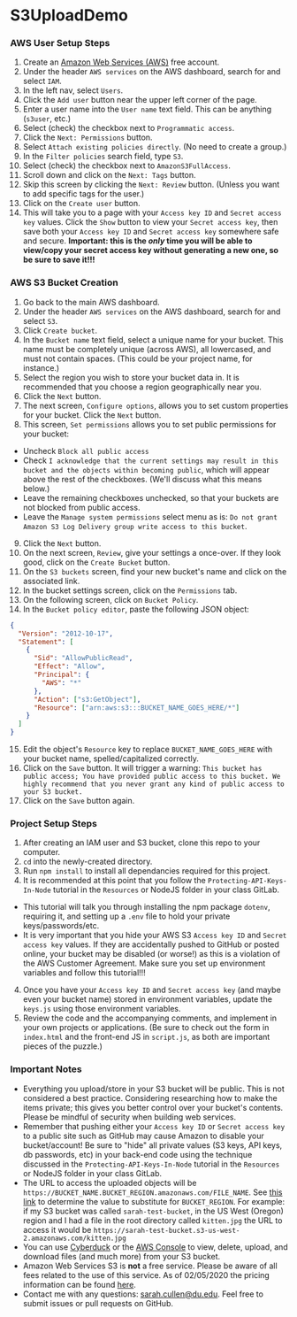 # S3UploadDemo

### AWS User Setup Steps

1.  Create an [Amazon Web Services (AWS)](https://aws.amazon.com) free account.
2.  Under the header `AWS services` on the AWS dashboard, search for and select `IAM`.
3.  In the left nav, select `Users`.
4.  Click the `Add user` button near the upper left corner of the page.
5.  Enter a user name into the `User name` text field. This can be anything (`s3user`, etc.)
6.  Select (check) the checkbox next to `Programmatic access`.
7.  Click the `Next: Permissions` button.
8.  Select `Attach existing policies directly`. (No need to create a group.)
9.  In the `Filter policies` search field, type `S3`.
10. Select (check) the checkbox next to `AmazonS3FullAccess`.
11. Scroll down and click on the `Next: Tags` button.
12. Skip this screen by clicking the `Next: Review` button. (Unless you want to add specific tags for the user.)
13. Click on the `Create user` button.
14. This will take you to a page with your `Access key ID` and `Secret access key` values. Click the `Show` button to view your `Secret access key`, then save both your `Access key ID` and `Secret access key` somewhere safe and secure. **Important: this is the _only_ time you will be able to view/copy your secret access key without generating a new one, so be sure to save it!!!**

### AWS S3 Bucket Creation

1.  Go back to the main AWS dashboard.
2.  Under the header `AWS services` on the AWS dashboard, search for and select `S3`.
3.  Click `Create bucket`.
4.  In the `Bucket name` text field, select a unique name for your bucket. This name must be completely unique (across AWS), all lowercased, and must not contain spaces. (This could be your project name, for instance.)
5.  Select the region you wish to store your bucket data in. It is recommended that you choose a region geographically near you.
6.  Click the `Next` button.
7.  The next screen, `Configure options`, allows you to set custom properties for your bucket. Click the `Next` button.
8.  This screen, `Set permissions` allows you to set public permissions for your bucket:

- Uncheck `Block all public access`
- Check `I acknowledge that the current settings may result in this bucket and the objects within becoming public`, which will appear above the rest of the checkboxes. (We'll discuss what this means below.)
- Leave the remaining checkboxes unchecked, so that your buckets are not blocked from public access.
- Leave the `Manage system permissions` select menu as is: `Do not grant Amazon S3 Log Delivery group write access to this bucket`.

9.  Click the `Next` button.
10. On the next screen, `Review`, give your settings a once-over. If they look good, click on the `Create Bucket` button.
11. On the `S3 buckets` screen, find your new bucket's name and click on the associated link.
12. In the bucket settings screen, click on the `Permissions` tab.
13. On the following screen, click on `Bucket Policy`.
14. In the `Bucket policy editor`, paste the following JSON object:

```json
{
  "Version": "2012-10-17",
  "Statement": [
    {
      "Sid": "AllowPublicRead",
      "Effect": "Allow",
      "Principal": {
        "AWS": "*"
      },
      "Action": ["s3:GetObject"],
      "Resource": ["arn:aws:s3:::BUCKET_NAME_GOES_HERE/*"]
    }
  ]
}
```

15. Edit the object's `Resource` key to replace `BUCKET_NAME_GOES_HERE` with your bucket name, spelled/capitalized correctly.
16. Click on the `Save` button. It will trigger a warning: `This bucket has public access; You have provided public access to this bucket. We highly recommend that you never grant any kind of public access to your S3 bucket.`
17. Click on the `Save` button again.

### Project Setup Steps

1.  After creating an IAM user and S3 bucket, clone this repo to your computer.
2.  `cd` into the newly-created directory.
3.  Run `npm install` to install all dependancies required for this project.
4.  It is recommended at this point that you follow the `Protecting-API-Keys-In-Node` tutorial in the `Resources` or NodeJS folder in your class GitLab.

- This tutorial will talk you through installing the npm package `dotenv`, requiring it, and setting up a `.env` file to hold your private keys/passwords/etc.
- It is very important that you hide your AWS S3 `Access key ID` and `Secret access key` values. If they are accidentally pushed to GitHub or posted online, your bucket may be disabled (or worse!) as this is a violation of the AWS Customer Agreement. Make sure you set up environment variables and follow this tutorial!!!

4.  Once you have your `Access key ID` and `Secret access key` (and maybe even your bucket name) stored in environment variables, update the `keys.js` using those environment variables.
5.  Review the code and the accompanying comments, and implement in your own projects or applications. (Be sure to check out the form in `index.html` and the front-end JS in `script.js`, as both are important pieces of the puzzle.)

### Important Notes

- Everything you upload/store in your S3 bucket will be public. This is not considered a best practice. Considering researching how to make the items private; this gives you better control over your bucket's contents. Please be mindful of security when building web services.
- Remember that pushing either your `Access key ID` or `Secret access key` to a public site such as GitHub may cause Amazon to disable your bucket/account! Be sure to "hide" all private values (S3 keys, API keys, db passwords, etc) in your back-end code using the technique discussed in the `Protecting-API-Keys-In-Node` tutorial in the `Resources` or NodeJS folder in your class GitLab.
- The URL to access the uploaded objects will be `https://BUCKET_NAME.BUCKET_REGION.amazonaws.com/FILE_NAME`. See [this link](http://docs.aws.amazon.com/general/latest/gr/rande.html#s3_region) to determine the value to substitute for `BUCKET_REGION`. For example: if my S3 bucket was called `sarah-test-bucket`, in the US West (Oregon) region and I had a file in the root directory called `kitten.jpg` the URL to access it would be `https://sarah-test-bucket.s3-us-west-2.amazonaws.com/kitten.jpg`
- You can use [Cyberduck](https://cyberduck.io) or the [AWS Console](https://console.aws.amazon.com/console/home) to view, delete, upload, and download files (and much more) from your S3 bucket.
- Amazon Web Services S3 is **not** a free service. Please be aware of all fees related to the use of this service. As of 02/05/2020 the pricing information can be found [here](https://aws.amazon.com/s3/pricing/).
- Contact me with any questions: [sarah.cullen@du.edu](mailto:sarah.cullen@du.edu). Feel free to submit issues or pull requests on GitHub.
